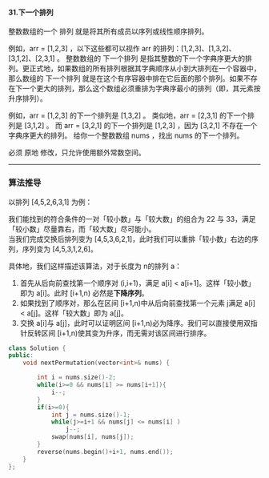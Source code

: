 #### 31.下一个排列

整数数组的一个 排列  就是将其所有成员以序列或线性顺序排列。

例如，arr = [1,2,3] ，以下这些都可以视作 arr 的排列：[1,2,3]、[1,3,2]、[3,1,2]、[2,3,1] 。
整数数组的 下一个排列 是指其整数的下一个字典序更大的排列。更正式地，如果数组的所有排列根据其字典顺序从小到大排列在一个容器中，那么数组的 下一个排列 就是在这个有序容器中排在它后面的那个排列。如果不存在下一个更大的排列，那么这个数组必须重排为字典序最小的排列（即，其元素按升序排列）。

例如，arr = [1,2,3] 的下一个排列是 [1,3,2] 。
类似地，arr = [2,3,1] 的下一个排列是 [3,1,2] 。
而 arr = [3,2,1] 的下一个排列是 [1,2,3] ，因为 [3,2,1] 不存在一个字典序更大的排列。
给你一个整数数组 nums ，找出 nums 的下一个排列。

必须 原地 修改，只允许使用额外常数空间。

****

### 算法推导
以排列 [4,5,2,6,3,1] 为例：

我们能找到的符合条件的一对「较小数」与「较大数」的组合为 22 与 33，满足「较小数」尽量靠右，而「较大数」尽可能小。    
当我们完成交换后排列变为 [4,5,3,6,2,1]，此时我们可以重排「较小数」右边的序列，序列变为 [4,5,3,1,2,6]。

    
具体地，我们这样描述该算法，对于长度为 n的排列 a：

1. 首先从后向前查找第一个顺序对 (i,i+1)，满足 a[i] < a[i+1]。这样「较小数」即为 a[i]。此时 [i+1,n) 必然是**下降序列**。
2. 如果找到了顺序对，那么在区间 [i+1,n)中从后向前查找第一个元素 j满足 a[i] < a[j]。这样「较大数」即为 a[j]。
3. 交换 a[i]与 a[j]，此时可以证明区间 [i+1,n)必为降序。我们可以直接使用双指针反转区间 [i+1,n)使其变为升序，而无需对该区间进行排序。

```c++
class Solution {
public:
    void nextPermutation(vector<int>& nums) {

        int i = nums.size()-2;
        while(i>=0 && nums[i] >= nums[i+1]){
            i--;
        }
        if(i>=0){
            int j = nums.size()-1;
            while(j>=i+1 && nums[j] <= nums[i] )
                j--;
            swap(nums[i], nums[j]);
        }
        reverse(nums.begin()+i+1, nums.end());
    }
};
```

